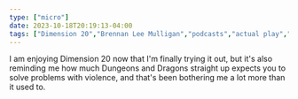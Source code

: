 ```yaml
---
type: ["micro"]
date: 2023-10-18T20:19:13-04:00
tags: ["Dimension 20","Brennan Lee Mulligan","podcasts","actual play","TTRPGs","non-violence"]
---
```

I am enjoying Dimension 20 now that I'm finally trying it out, but it's also reminding me how much Dungeons and Dragons straight up expects you to solve problems with violence, and that's been bothering me a lot more than it used to.
